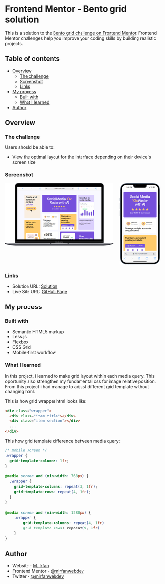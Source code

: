 # Frontend Mentor - Bento grid solution

This is a solution to the [Bento grid challenge on Frontend Mentor](https://www.frontendmentor.io/challenges/bento-grid-RMydElrlOj). Frontend Mentor challenges help you improve your coding skills by building realistic projects.

## Table of contents

- [Overview](#overview)
  - [The challenge](#the-challenge)
  - [Screenshot](#screenshot)
  - [Links](#links)
- [My process](#my-process)
  - [Built with](#built-with)
  - [What I learned](#what-i-learned)
- [Author](#author)

## Overview

### The challenge

Users should be able to:

- View the optimal layout for the interface depending on their device's screen size

### Screenshot

<div style="display: flex; gap: 20px">
    <div>
        <img src="./public/screenshot-wide.png" alt="screenshot-wide" />
    </div>
    <div>
        <img src="./public/screenshot-phone.png" alt="screenshot-mobile" />
    </div>
</div>

### Links

- Solution URL: [Solution](https://www.frontendmentor.io/profile/mirfanwebdev)
- Live Site URL: [GitHub Page](https://mirfanwebdev.github.io/bento-grid/)

## My process

### Built with

- Semantic HTML5 markup
- Less.js
- Flexbox
- CSS Grid
- Mobile-first workflow

### What I learned

In this project, i learned to make grid layout within each media query. This oportunity also strengthen my fundamental css for image relative position. From this project i had manage to adjust different grid template without changing html.

This is how grid wrapper html looks like:

```html
<div class="wrapper">
  <div class="item title"></div>
  <div class="item section"></div>
  ...
</div>
```

This how grid template difference between media query:

```css
/* mobile screen */
.wrapper {
  grid-template-columns: 1fr;
}

@media screen and (min-width: 768px) {
  .wrapper {
    grid-template-columns: repeat(3, 1fr);
    grid-template-rows: repeat(4, 1fr);
  }
}

@media screen and (min-width: 1280px) {
    .wrapper {
        grid-template-columns: repeat(4, 1fr)
        grid-template-rows: repaeat(9, 1fr)
    }
}
```

## Author

- Website - [M. Irfan](https://mirfandev.tech)
- Frontend Mentor - [@mirfanwebdev](https://www.frontendmentor.io/profile/mirfanwebdev)
- Twitter - [@mirfanwebdev](https://https://twitter.com/mirfanwebdev)
